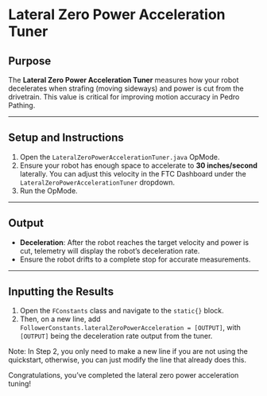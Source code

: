 # Lateral Zero Power Acceleration Tuner

## Purpose

The **Lateral Zero Power Acceleration Tuner** measures how your robot decelerates when strafing (moving sideways) and power is cut from the drivetrain. This value is critical for improving motion accuracy in Pedro Pathing.

---

## Setup and Instructions

1. Open the `LateralZeroPowerAccelerationTuner.java` OpMode.
2. Ensure your robot has enough space to accelerate to **30 inches/second** laterally. You can adjust this velocity in the FTC Dashboard under the `LateralZeroPowerAccelerationTuner` dropdown.
3. Run the OpMode.

---

## Output

* **Deceleration**: After the robot reaches the target velocity and power is cut, telemetry will display the robot’s deceleration rate.
* Ensure the robot drifts to a complete stop for accurate measurements.

---

## Inputting the Results
1. Open the `FConstants` class and navigate to the `static{}` block.
2. Then, on a new line, add `FollowerConstants.lateralZeroPowerAcceleration = [OUTPUT]`, with `[OUTPUT]` being the deceleration rate output from the tuner.

Note: In Step 2, you only need to make a new line if you are not using the quickstart, otherwise, you can just modify the line that already does this.  

Congratulations, you’ve completed the lateral zero power acceleration tuning!
